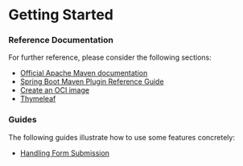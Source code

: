 # Getting Started

### Reference Documentation
For further reference, please consider the following sections:

* [Official Apache Maven documentation](https://maven.apache.org/guides/index.html)
* [Spring Boot Maven Plugin Reference Guide](https://docs.spring.io/spring-boot/docs/3.4.1/maven-plugin/reference/html/)
* [Create an OCI image](https://docs.spring.io/spring-boot/docs/3.4.1/maven-plugin/reference/html/#build-image)
* [Thymeleaf](https://docs.spring.io/spring-boot/docs/3.4.1/reference/htmlsingle/index.html#web.servlet.spring-mvc.template-engines)

### Guides
The following guides illustrate how to use some features concretely:

* [Handling Form Submission](https://spring.io/guides/gs/handling-form-submission/)


